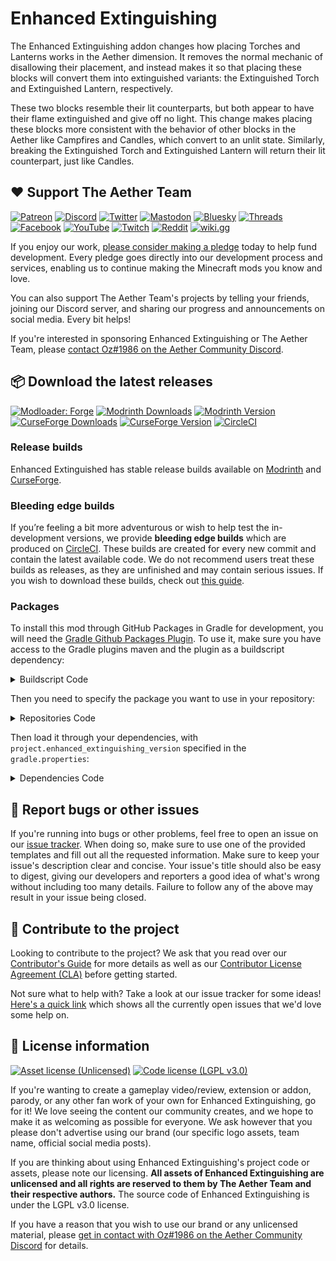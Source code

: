 # Enhanced Extinguishing

The Enhanced Extinguishing addon changes how placing Torches and Lanterns works in the Aether dimension. It removes the normal mechanic of disallowing their placement, and instead makes it so that placing these blocks will convert them into extinguished variants: the Extinguished Torch and Extinguished Lantern, respectively.

These two blocks resemble their lit counterparts, but both appear to have their flame extinguished and give off no light. This change makes placing these blocks more consistent with the behavior of other blocks in the Aether like Campfires and Candles, which convert to an unlit state. Similarly, breaking the Extinguished Torch and Extinguished Lantern will return their lit counterpart, just like Candles.

## :heart: Support The Aether Team

[![Patreon](https://img.shields.io/endpoint.svg?url=https%3A%2F%2Fshieldsio-patreon.vercel.app%2Fapi%3Fusername%3DTheAetherTeam%26type%3Dpatrons&style=flat-square&logoColor=white)](https://patreon.com/TheAetherTeam)
[![Discord](https://img.shields.io/discord/118816101936267265.svg?label=discord&logoColor=FFFFFF&logo=discord&color=7289DA&style=flat-square)](https://discord.gg/aethermod)
[![Twitter](https://img.shields.io/badge/twitter-@DevAether-lightgrey?style=flat-square&logo=twitter&color=1DA1F2&logoColor=white)](https://twitter.com/DevAether)
[![Mastodon](https://img.shields.io/mastodon/follow/110581810287361848?domain=https%3A%2F%2Fmastodon.gamedev.place%2F&style=flat-square&logo=mastodon&logoColor=white&label=mastodon&color=858AFA)](https://mastodon.gamedev.place/@DevAether)
[![Bluesky](https://img.shields.io/badge/bluesky-@aether--mod--net-lightgrey?style=flat-square&logo=data:image/svg+xml;base64,PHN2ZyB4bWxucz0iaHR0cDovL3d3dy53My5vcmcvMjAwMC9zdmciIHdpZHRoPSIyNCIgaGVpZ2h0PSIyNCIgdmlld0JveD0iMCAwIDI0IDI0IiBmaWxsPSJub25lIiBzdHJva2U9IndoaXRlIiBzdHJva2Utd2lkdGg9IjIiIHN0cm9rZS1saW5lY2FwPSJyb3VuZCIgc3Ryb2tlLWxpbmVqb2luPSJyb3VuZCIgY2xhc3M9ImZlYXRoZXIgZmVhdGhlci1jbG91ZCI+PHBhdGggZD0iTTE4IDEwaC0xLjI2QTggOCAwIDEgMCA5IDIwaDlhNSA1IDAgMCAwIDAtMTB6Ij48L3BhdGg+PC9zdmc+&color=0085ff&logoColor=white)](https://bsky.app/profile/aether-mod.net)
[![Threads](https://custom-icon-badges.demolab.com/badge/threads-devaether-green?logo=instagram-threads&style=flat-square&color=000000)](https://www.threads.net/@devaether)
[![Facebook](https://img.shields.io/badge/facebook-AetherMod-blue?logo=facebook&style=flat-square&color=1877F2&logoColor=white)](https://www.facebook.com/AetherMod)
[![YouTube](https://img.shields.io/badge/youtube-@DevAether-blue?color=FF0000&label=youtube&logo=youtube&style=flat-square)](https://www.youtube.com/@DevAether)
[![Twitch](https://img.shields.io/twitch/status/theaetherteam?logo=twitch&style=flat-square&logoColor=white)](https://www.twitch.tv/theaetherteam)
[![Reddit](https://img.shields.io/reddit/subreddit-subscribers/TheAether?color=FF4500&label=reddit&logo=reddit&style=flat-square&logoColor=white)](https://www.reddit.com/r/TheAether/)
[![wiki.gg](https://custom-icon-badges.demolab.com/badge/wiki.gg-aether-green?logo=wikigg&style=flat-square&color=FF1980)](https://aether.wiki.gg/)

If you enjoy our work, [please consider making a pledge](https://patreon.com/TheAetherTeam) today to help fund development. Every pledge goes directly into our development process and services, enabling us to continue making the Minecraft mods you know and love.

You can also support The Aether Team's projects by telling your friends, joining our Discord server, and sharing our progress and announcements on social media. Every bit helps!

If you're interested in sponsoring Enhanced Extinguishing or The Aether Team, please [contact Oz#1986 on the Aether Community Discord](https://discord.gg/aethermod).

## :package: Download the latest releases
[![Modloader: Forge](https://img.shields.io/badge/mod%20loader-forge-CC974D?style=flat-square)](https://files.minecraftforge.net/net/minecraftforge/forge/)
[![Modrinth Downloads](https://img.shields.io/modrinth/dt/FDrEl7QY?color=00AF5C&logo=modrinth)](https://modrinth.com/mod/aether-enhanced-extinguishing)
[![Modrinth Version](https://img.shields.io/modrinth/game-versions/FDrEl7QY?color=00AF5C&label=latest&logo=modrinth&last=true)](https://modrinth.com/mod/aether-enhanced-extinguishing)
[![CurseForge Downloads](http://cf.way2muchnoise.eu/884860.svg)](https://www.curseforge.com/minecraft/mc-mods/aether-enhanced-extinguishing)
[![CurseForge Version](http://cf.way2muchnoise.eu/versions/884860_latest.svg)](https://www.curseforge.com/minecraft/mc-mods/aether-enhanced-extinguishing)
[![CircleCI](https://circleci.com/gh/The-Aether-Team/Enhanced-Extinguishing/tree/1.19.4-develop.svg?style=shield)](https://app.circleci.com/pipelines/github/The-Aether-Team/Enhanced-Extinguishing?branch=1.19.4-develop)
### Release builds
Enhanced Extinguished has stable release builds available on [Modrinth](https://modrinth.com/mod/aether-enhanced-extinguishing) and [CurseForge](https://www.curseforge.com/minecraft/mc-mods/aether-enhanced-extinguishing).

### Bleeding edge builds
If you’re feeling a bit more adventurous or wish to help test the in-development versions, we provide **bleeding edge builds** which are produced on [CircleCI](https://app.circleci.com/pipelines/github/The-Aether-Team/Enhanced-Extinguishing). These builds are created for every new commit and contain the latest available code. We do not recommend users treat these builds as releases, as they are unfinished and may contain serious issues. If you wish to download these builds, check out [this guide](https://github.com/The-Aether-Team/The-Aether/wiki/CircleCI-Guide).

### Packages
To install this mod through GitHub Packages in Gradle for development, you will need the [Gradle Github Packages Plugin](https://github.com/0ffz/gpr-for-gradle). To use it, make sure you have access to the Gradle plugins maven and the plugin as a buildscript dependency:

<details>
<summary> Buildscript Code</summary>

`settings.gradle`
```
pluginManagement {
    repositories {
        gradlePluginPortal()
    }
}
```

`build.gradle`
```
plugins {
    id 'io.github.0ffz.github-packages' version '[1,2)'
}
```

</details>

Then you need to specify the package you want to use in your repository:

<details>
<summary> Repositories Code</summary>

```
repositories {
  ...
  maven githubPackage.invoke("The-Aether-Team/Enhanced-Extinguishing")
}
```

</details>

Then load it through your dependencies, with `project.enhanced_extinguishing_version` specified in the `gradle.properties`:

<details>
<summary> Dependencies Code</summary>

```
dependencies {
  ...
  compileOnly "com.aetherteam.aether_enhanced_extinguishing:aether_enhanced_extinguishing:${project.enhanced_extinguishing_version}"
  runtimeOnly fg.deobf("com.aetherteam.aether_enhanced_extinguishing:aether_enhanced_extinguishing:${project.enhanced_extinguishing_version}")
  ...
}
```

</details>

## :bug: Report bugs or other issues
If you're running into bugs or other problems, feel free to open an issue on our [issue tracker](https://github.com/The-Aether-Team/Enhanced-Extinguishing/issues). When doing so, make sure to use one of the provided templates and fill out all the requested information. Make sure to keep your issue's description clear and concise. Your issue's title should also be easy to digest, giving our developers and reporters a good idea of what's wrong without including too many details. Failure to follow any of the above may result in your issue being closed.

## :wrench: Contribute to the project
Looking to contribute to the project? We ask that you read over our [Contributor's Guide](https://github.com/The-Aether-Team/Enhanced-Extinguishing/blob/1.19.4-develop/docs/CONTRIBUTING.md) for more details as well as our [Contributor License Agreement (CLA)](https://github.com/The-Aether-Team/Enhanced-Extinguishing/blob/1.19.4-develop/docs/AGREEMENT.md) before getting started.

Not sure what to help with? Take a look at our issue tracker for some ideas! [Here's a quick link](https://github.com/The-Aether-Team/Enhanced-Extinguishing/labels/status%2Fhelp-wanted) which shows all the currently open issues that we'd love some help on.

## :scroll: License information
[![Asset license (Unlicensed)](https://img.shields.io/badge/assets%20license-All%20Rights%20Reserved-red.svg?style=flat-square)](https://en.wikipedia.org/wiki/All_rights_reserved)
[![Code license (LGPL v3.0)](https://img.shields.io/badge/code%20license-LGPL%20v3.0-green.svg?style=flat-square)](https://github.com/The-Aether-Team/Enhanced-Extinguishing/blob/1.19.4-develop/LICENSE.txt)

If you're wanting to create a gameplay video/review, extension or addon, parody, or any other fan work of your own for Enhanced Extinguishing, go for it! We love seeing the content our community creates, and we hope to make it as welcoming as possible for everyone. We ask however that you please don't advertise using our brand (our specific logo assets, team name, official social media posts).

If you are thinking about using Enhanced Extinguishing's project code or assets, please note our licensing. **All assets of Enhanced Extinguishing are unlicensed and all rights are reserved to them by The Aether Team and their respective authors.** The source code of Enhanced Extinguishing is under the LGPL v3.0 license.

If you have a reason that you wish to use our brand or any unlicensed material, please [get in contact with Oz#1986 on the Aether Community Discord](https://discord.gg/aethermod) for details.
